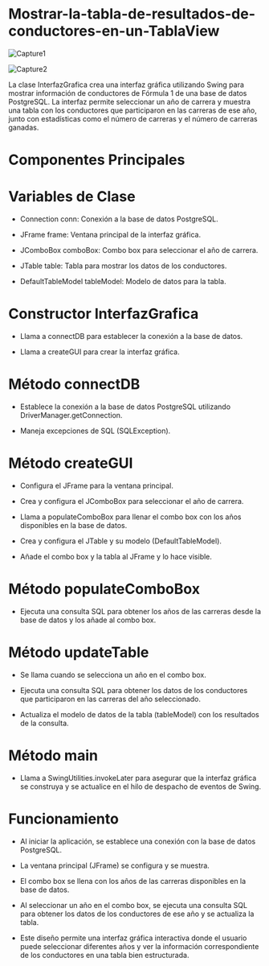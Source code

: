# Mostrar-la-tabla-de-resultados-de-conductores-en-un-TablaView

![Capture1](https://github.com/josesamaniego14/Mostrar-la-tabla-de-resultados-de-conductores-en-un-TablaView/assets/169215284/f6bb75a3-723f-4288-8cc8-4993bba011e2)

![Capture2](https://github.com/josesamaniego14/Mostrar-la-tabla-de-resultados-de-conductores-en-un-TablaView/assets/169215284/81100fc8-461f-4043-84b6-668e5a37aa49)

La clase InterfazGrafica crea una interfaz gráfica utilizando Swing para mostrar información de conductores de Fórmula 1 de una base de datos PostgreSQL. La interfaz permite seleccionar un año de carrera y muestra una tabla con los conductores que participaron en las carreras de ese año, junto con estadísticas como el número de carreras y el número de carreras ganadas.

# Componentes Principales


# Variables de Clase

- Connection conn: Conexión a la base de datos PostgreSQL.

- JFrame frame: Ventana principal de la interfaz gráfica.

- JComboBox comboBox: Combo box para seleccionar el año de carrera.

- JTable table: Tabla para mostrar los datos de los conductores.

- DefaultTableModel tableModel: Modelo de datos para la tabla.

# Constructor InterfazGrafica

- Llama a connectDB para establecer la conexión a la base de datos.

- Llama a createGUI para crear la interfaz gráfica.

# Método connectDB

- Establece la conexión a la base de datos PostgreSQL utilizando DriverManager.getConnection.

- Maneja excepciones de SQL (SQLException).

# Método createGUI

- Configura el JFrame para la ventana principal.

- Crea y configura el JComboBox para seleccionar el año de carrera.

- Llama a populateComboBox para llenar el combo box con los años disponibles en la base de datos.

- Crea y configura el JTable y su modelo (DefaultTableModel).

- Añade el combo box y la tabla al JFrame y lo hace visible.

# Método populateComboBox

- Ejecuta una consulta SQL para obtener los años de las carreras desde la base de datos y los añade al combo box.

# Método updateTable

- Se llama cuando se selecciona un año en el combo box.

- Ejecuta una consulta SQL para obtener los datos de los conductores que participaron en las carreras del año seleccionado.

- Actualiza el modelo de datos de la tabla (tableModel) con los resultados de la consulta.

# Método main

- Llama a SwingUtilities.invokeLater para asegurar que la interfaz gráfica se construya y se actualice en el hilo de despacho de eventos de Swing.

# Funcionamiento

- Al iniciar la aplicación, se establece una conexión con la base de datos PostgreSQL.

- La ventana principal (JFrame) se configura y se muestra.

- El combo box se llena con los años de las carreras disponibles en la base de datos.

- Al seleccionar un año en el combo box, se ejecuta una consulta SQL para obtener los datos de los conductores de ese año y se actualiza la tabla.

- Este diseño permite una interfaz gráfica interactiva donde el usuario puede seleccionar diferentes años y ver la información correspondiente de los conductores en una tabla bien estructurada.
